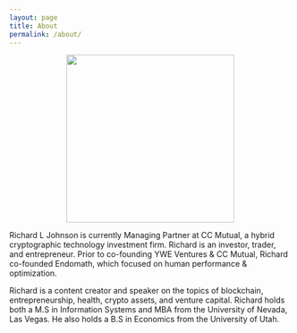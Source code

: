 ```yaml
---
layout: page
title: About
permalink: /about/
---
```


<figure><center>
  <img width="300" src="https://gallery.mailchimp.com/96050d6198733cfea0f26d4cd/images/5feba401-a854-43a1-bc59-8d4bf84f5782.jpeg"/>
</center></figure>


Richard L Johnson is currently Managing Partner at CC Mutual, a hybrid cryptographic technology investment firm. Richard is 
an investor, trader, and entrepreneur. Prior to co-founding YWE Ventures & CC Mutual, Richard co-founded Endomath, which focused on human performance & optimization. 

Richard is a content creator and speaker on the topics of blockchain, entrepreneurship, health, crypto assets, and venture capital. Richard holds both a M.S in Information Systems and MBA from the University of Nevada, Las Vegas. He also holds a B.S in Economics from the University of Utah. 
